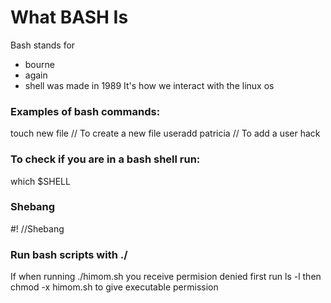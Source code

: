 # What BASH Is  
Bash stands for 
  - bourne
  - again 
  - shell
was made in 1989 
It's how we interact with the linux os 
### Examples of bash commands:
touch new file      // To create a new file
useradd patricia    // To add a user 
hack
### To check if you are in a bash shell run:
which $SHELL
### Shebang
#!   //Shebang
### Run bash scripts with ./ 
If when running ./himom.sh you receive permision denied first run ls -l then chmod -x himom.sh to give executable permission 
###  
